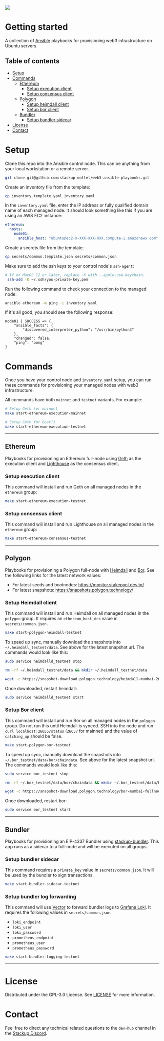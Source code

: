 ![](https://i.imgur.com/dme3YSU.png)

# Getting started

A collection of [Ansible](https://docs.ansible.com/ansible/latest/getting_started/) playbooks for provisioning web3 infrastructure on Ubuntu servers.

## Table of contents

- [Setup](#setup)
- [Commands](#commands)
  - [Ethereum](#ethereum)
    - [Setup execution client](#setup-execution-client)
    - [Setup consensus client](#setup-consensus-client)
  - [Polygon](#polygon)
    - [Setup heimdall client](#setup-heimdall-client)
    - [Setup bor client](#setup-bor-client)
  - [Bundler](#bundler)
    - [Setup bundler sidecar](#setup-bundler-sidecar)
- [License](#license)
- [Contact](#contact)

# Setup

Clone this repo into the Ansible control node. This can be anything from your local workstation or a remote server.

```bash
git clone git@github.com:stackup-wallet/web3-ansible-playbooks.git
```

Create an inventory file from the template:

```bash
cp inventory.template.yaml inventory.yaml
```

In the `inventory.yaml` file, enter the IP address or fully qualified domain name of each managed node. It should look something like this if you are using an AWS EC2 instance:

```yaml
ethereum:
  hosts:
    node01:
      ansible_host: "ubuntu@ec2-X-XXX-XXX-XXX.compute-1.amazonaws.com"
```

Create a secrets file from the template:

```bash
cp secrets/common.template.json secrets/common.json
```

Make sure to add the ssh keys to your control node's `ssh-agent`:

```bash
# If on MacOS 12 or later, replace -K with --apple-use-keychain.
 ssh-add -K ~/.ssh/you-private-key.pem
```

Run the following command to check your connection to the managed node:

```bash
ansible ethereum -m ping -i inventory.yaml
```

If it's all good, you should see the following response:

```
node01 | SUCCESS => {
    "ansible_facts": {
        "discovered_interpreter_python": "/usr/bin/python3"
    },
    "changed": false,
    "ping": "pong"
}
```

# Commands

Once you have your control node and `inventory.yaml` setup, you can run these commands for provisioning your managed nodes with web3 infrastructure.

All commands have both `mainnet` and `testnet` variants. For example:

```bash
# Setup Geth for mainnet
make start-ethereum-execution-mainnet

# Setup Geth for Goerli
make start-ethereum-execution-testnet
```

---

## Ethereum

Playbooks for provisioning an Ethereum full-node using [Geth](https://geth.ethereum.org/) as the execution client and [Lighthouse](https://lighthouse.sigmaprime.io/) as the consensus client.

### Setup execution client

This command will install and run Geth on all managed nodes in the `ethereum` group:

```bash
make start-ethereum-execution-testnet
```

### Setup consensus client

This command will install and run Lighthouse on all managed nodes in the `ethereum` group:

```bash
make start-ethereum-consensus-testnet
```

---

## Polygon

Playbooks for provisioning a Polygon full-node with [Heimdall](https://github.com/maticnetwork/heimdall) and [Bor](https://github.com/maticnetwork/bor). See the following links for the latest network values:

- For latest seeds and bootnodes: https://monitor.stakepool.dev.br/
- For latest snapshots: https://snapshots.polygon.technology/

### Setup Heimdall client

This command will install and run Heimdall on all managed nodes in the `polygon` group. It requires an `ethereum_host_dns` value in `secrets/common.json`.

```bash
make start-polygon-heimdall-testnet
```

To speed up sync, manually download the snapshots into `~/.heimdall_testnet/data`. See above for the latest snapshot url. The commands would look like this:

```bash
sudo service heimdalld_testnet stop

rm -rf ~/.heimdall_testnet/data && mkdir ~/.heimdall_testnet/data

wget -c https://snapshot-download.polygon.technology/heimdall-mumbai-2023-02-28.tar.gz -O - | tar -xzf - -C ~/.heimdall_testnet/data
```

Once downloaded, restart heimdall:

```bash
sudo service heimdalld_testnet start
```

### Setup Bor client

This command will install and run Bor on all managed nodes in the `polygon` group. Do not run this until Heimdall is synced. SSH into the node and run `curl localhost:26655/status` (`26657` for mainnet) and the value of `catching_up` should be false.

```bash
make start-polygon-bor-testnet
```

To speed up sync, manually download the snapshots into `~/.bor_testnet/data/bor/chaindata`. See above for the latest snapshot url. The commands would look like this:

```bash
sudo service bor_testnet stop

rm -rf ~/.bor_testnet/data/bor/chaindata && mkdir ~/.bor_testnet/data/bor/chaindata

wget -c https://snapshot-download.polygon.technology/bor-mumbai-fullnode-2023-02-28.tar.gz -O - | tar -xzf - -C ~/.bor_testnet/data/bor/chaindata
```

Once downloaded, restart bor:

```bash
sudo service bor_testnet start
```

---

## Bundler

Playbooks for provisioning an EIP-4337 Bundler using [stackup-bundler](https://github.com/stackup-wallet/stackup-bundler). This app runs as a sidecar to a full-node and will be executed on all groups.

### Setup bundler sidecar

This command requires a `private_key` value in `secrets/common.json`. It will be used by the bundler to sign transactions.

```bash
make start-bundler-sidecar-testnet
```

### Setup bundler log forwarding

This command will use [Vector](https://vector.dev/) to forward bundler logs to [Grafana Loki](https://grafana.com/oss/loki/). It requires the following values in `secrets/common.json`.

- `loki_endpoint`
- `loki_user`
- `loki_password`
- `prometheus_endpoint`
- `prometheus_user`
- `prometheus_password`

```bash
make start-bundler-logging-testnet
```

---

# License

Distributed under the GPL-3.0 License. See [LICENSE](./LICENSE) for more information.

# Contact

Feel free to direct any technical related questions to the `dev-hub` channel in the [Stackup Discord](https://discord.gg/VTjJGvMNyW).
